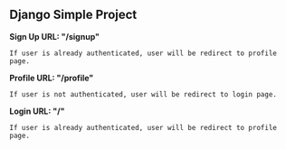 ## Django Simple Project 

**Sign Up URL: "/signup"**

    If user is already authenticated, user will be redirect to profile page.

  **Profile URL:   "/profile"**
  
    If user is not authenticated, user will be redirect to login page.

**Login URL:  "/"**

    If user is already authenticated, user will be redirect to profile page.
